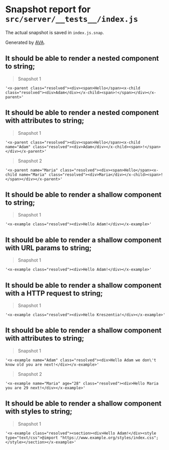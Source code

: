 # Snapshot report for `src/server/__tests__/index.js`

The actual snapshot is saved in `index.js.snap`.

Generated by [AVA](https://ava.li).

## It should be able to render a nested component to string;

> Snapshot 1

    '<x-parent class="resolved"><div><span>Hello</span><x-child class="resolved"><div>Adam</div></x-child><span>!</span></div></x-parent>'

## It should be able to render a nested component with attributes to string;

> Snapshot 1

    '<x-parent class="resolved"><div><span>Hello</span><x-child name="Adam" class="resolved"><div>Adam</div></x-child><span>!</span></div></x-parent>'

> Snapshot 2

    '<x-parent name="Maria" class="resolved"><div><span>Hello</span><x-child name="Maria" class="resolved"><div>Maria</div></x-child><span>!</span></div></x-parent>'

## It should be able to render a shallow component to string;

> Snapshot 1

    '<x-example class="resolved"><div>Hello Adam!</div></x-example>'

## It should be able to render a shallow component with URL params to string;

> Snapshot 1

    '<x-example class="resolved"><div>Hello Adam!</div></x-example>'

## It should be able to render a shallow component with a HTTP request to string;

> Snapshot 1

    '<x-example class="resolved"><div>Hello Kreszentia!</div></x-example>'

## It should be able to render a shallow component with attributes to string;

> Snapshot 1

    '<x-example name="Adam" class="resolved"><div>Hello Adam we don\'t know old you are next!</div></x-example>'

> Snapshot 2

    '<x-example name="Maria" age="28" class="resolved"><div>Hello Maria you are 29 next!</div></x-example>'

## It should be able to render a shallow component with styles to string;

> Snapshot 1

    '<x-example class="resolved"><section><div>Hello Adam!</div><style type="text/css">@import "https://www.example.org/styles/index.css";</style></section></x-example>'
